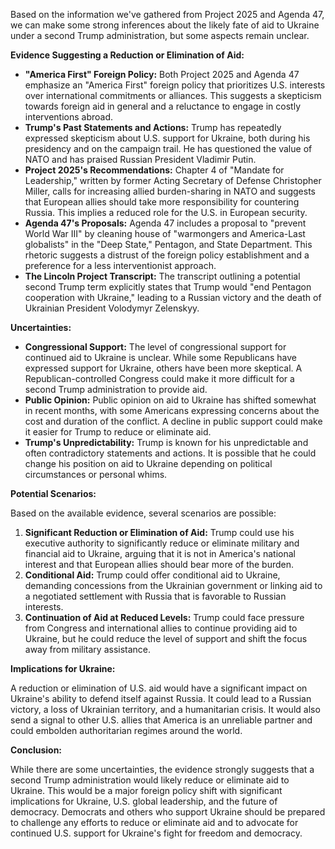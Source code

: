 Based on the information we've gathered from Project 2025 and Agenda 47, we can make some strong inferences about the likely fate of aid to Ukraine under a second Trump administration, but some aspects remain unclear.

**Evidence Suggesting a Reduction or Elimination of Aid:**

* **"America First" Foreign Policy:** Both Project 2025 and Agenda 47 emphasize an "America First" foreign policy that prioritizes U.S. interests over international commitments or alliances. This suggests a skepticism towards foreign aid in general and a reluctance to engage in costly interventions abroad.
* **Trump's Past Statements and Actions:** Trump has repeatedly expressed skepticism about U.S. support for Ukraine, both during his presidency and on the campaign trail. He has questioned the value of NATO and has praised Russian President Vladimir Putin.
* **Project 2025's Recommendations:** Chapter 4 of "Mandate for Leadership," written by former Acting Secretary of Defense Christopher Miller, calls for increasing allied burden-sharing in NATO and suggests that European allies should take more responsibility for countering Russia. This implies a reduced role for the U.S. in European security.
* **Agenda 47's Proposals:** Agenda 47 includes a proposal to "prevent World War III" by cleaning house of "warmongers and America-Last globalists" in the "Deep State," Pentagon, and State Department. This rhetoric suggests a distrust of the foreign policy establishment and a preference for a less interventionist approach.
* **The Lincoln Project Transcript:** The transcript outlining a potential second Trump term explicitly states that Trump would "end Pentagon cooperation with Ukraine," leading to a Russian victory and the death of Ukrainian President Volodymyr Zelenskyy.

**Uncertainties:**

* **Congressional Support:** The level of congressional support for continued aid to Ukraine is unclear. While some Republicans have expressed support for Ukraine, others have been more skeptical. A Republican-controlled Congress could make it more difficult for a second Trump administration to provide aid.
* **Public Opinion:** Public opinion on aid to Ukraine has shifted somewhat in recent months, with some Americans expressing concerns about the cost and duration of the conflict. A decline in public support could make it easier for Trump to reduce or eliminate aid.
* **Trump's Unpredictability:** Trump is known for his unpredictable and often contradictory statements and actions. It is possible that he could change his position on aid to Ukraine depending on political circumstances or personal whims.

**Potential Scenarios:**

Based on the available evidence, several scenarios are possible:

1. **Significant Reduction or Elimination of Aid:** Trump could use his executive authority to significantly reduce or eliminate military and financial aid to Ukraine, arguing that it is not in America's national interest and that European allies should bear more of the burden.
2. **Conditional Aid:** Trump could offer conditional aid to Ukraine, demanding concessions from the Ukrainian government or linking aid to a negotiated settlement with Russia that is favorable to Russian interests.
3. **Continuation of Aid at Reduced Levels:**  Trump could face pressure from Congress and international allies to continue providing aid to Ukraine, but he could reduce the level of support and shift the focus away from military assistance.

**Implications for Ukraine:**

A reduction or elimination of U.S. aid would have a significant impact on Ukraine's ability to defend itself against Russia. It could lead to a Russian victory, a loss of Ukrainian territory, and a humanitarian crisis. It would also send a signal to other U.S. allies that America is an unreliable partner and could embolden authoritarian regimes around the world.

**Conclusion:**

While there are some uncertainties, the evidence strongly suggests that a second Trump administration would likely reduce or eliminate aid to Ukraine. This would be a major foreign policy shift with significant implications for Ukraine, U.S. global leadership, and the future of democracy. Democrats and others who support Ukraine should be prepared to challenge any efforts to reduce or eliminate aid and to advocate for continued U.S. support for Ukraine's fight for freedom and democracy. 
